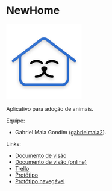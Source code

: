 # NewHome

![Logo](logo.png)

Aplicativo para adoção de animais.

Equipe:

- Gabriel Maia Gondim ([gabrielmaia2](https://github.com/gabrielmaia2/)).

Links:

- [Documento de visão](Documento%20de%20visão%20-%20NewHome.docx)
- [Documento de visão (online)](https://docs.google.com/document/d/1zmXHlqlolZHsC0Sm9svI_SMwjibPqeP6LgyG272uRvc/edit?usp=sharing)
- [Trello](https://trello.com/b/wDqJiqbW)
- [Protótipo](https://www.figma.com/file/Ynqz8XqNbdFSNU1TjwKW5D/NewHome?node-id=0%3A1)
- [Protótipo navegável](https://www.figma.com/proto/Ynqz8XqNbdFSNU1TjwKW5D/NewHome?node-id=7%3A2&scaling=scale-down&page-id=0%3A1&starting-point-node-id=7%3A2&show-proto-sidebar=1)
